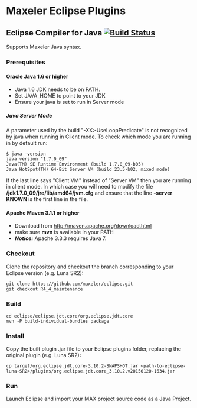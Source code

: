 # Maxeler Eclipse Plugins

## Eclipse Compiler for Java [![Build Status](https://travis-ci.org/maxeler/eclipse.svg?branch=R4_4_maintenance)](https://travis-ci.org/maxeler/eclipse)

Supports Maxeler Java syntax.

### Prerequisites
#### Oracle Java 1.6 or higher
* Java 1.6 JDK needs to be on PATH.
* Set JAVA_HOME to point to your JDK
* Ensure your java is set to run in Server mode

##### Java Server Mode
A parameter used by the build "-XX:-UseLoopPredicate" is not recognized by java when running in Client mode. To check which mode you are running in by default run:
```
$ java -version
java version "1.7.0_09"
Java(TM) SE Runtime Environment (build 1.7.0_09-b05)
Java HotSpot(TM) 64-Bit Server VM (build 23.5-b02, mixed mode)
```
If the last line says "Client VM" instead of "Server VM" then you are running in client mode. In which case you will need to modify the file **/jdk1.7.0_09/jre/lib/amd64/jvm.cfg** and ensure that the line **-server KNOWN** is the first line in the file.

#### Apache Maven 3.1.1 or higher
* Download from http://maven.apache.org/download.html
* make sure **mvn** is available in your PATH
* **_Notice:_** Apache 3.3.3 requires Java 7.


### Checkout
Clone the repository and checkout the branch corresponding to your Eclipse version (e.g. Luna SR2):
```
git clone https://github.com/maxeler/eclipse.git
git checkout R4_4_maintenance
```
### Build
```
cd eclipse/eclipse.jdt.core/org.eclipse.jdt.core
mvn -P build-individual-bundles package
```
### Install
Copy the built plugin .jar file to your Eclipse plugins folder, replacing the original plugin (e.g. Luna SR2):
```
cp target/org.eclipse.jdt.core-3.10.2-SNAPSHOT.jar <path-to-eclipse-luna-SR2>/plugins/org.eclipse.jdt.core_3.10.2.v20150120-1634.jar
```
### Run
Launch Eclipse and import your MAX project source code as a Java Project.
